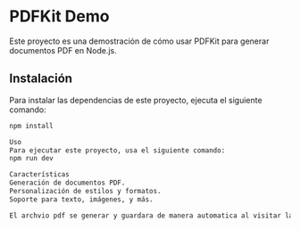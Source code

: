 # PDFKit Demo

Este proyecto es una demostración de cómo usar PDFKit para generar documentos PDF en Node.js.

## Instalación

Para instalar las dependencias de este proyecto, ejecuta el siguiente comando:

```bash
npm install

Uso
Para ejecutar este proyecto, usa el siguiente comando:
npm run dev

Características
Generación de documentos PDF.
Personalización de estilos y formatos.
Soporte para texto, imágenes, y más.

El archvio pdf se generar y guardara de manera automatica al visitar la ruta http://localhost:3000/invoice
```